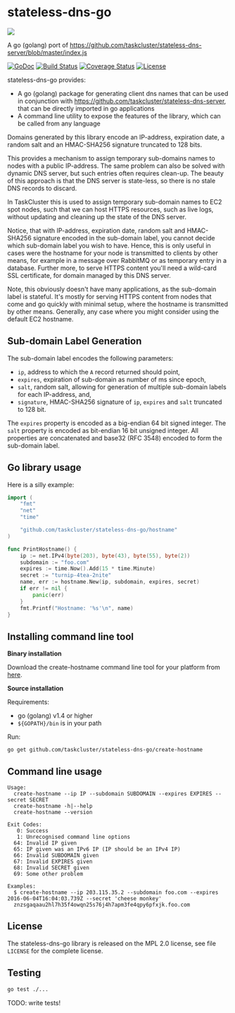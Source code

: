 stateless-dns-go
================
<img src="https://tools.taskcluster.net/lib/assets/taskcluster-120.png" />

A go (golang) port of https://github.com/taskcluster/stateless-dns-server/blob/master/index.js

[![GoDoc](https://godoc.org/github.com/taskcluster/stateless-dns-go?status.svg)](https://godoc.org/github.com/taskcluster/stateless-dns-go)
[![Build Status](https://travis-ci.org/taskcluster/stateless-dns-go.svg?branch=master)](http://travis-ci.org/taskcluster/stateless-dns-go)
[![Coverage Status](https://coveralls.io/repos/taskcluster/stateless-dns-go/badge.svg?branch=master&service=github)](https://coveralls.io/github/taskcluster/stateless-dns-go?branch=master)
[![License](https://img.shields.io/badge/license-MPL%202.0-orange.svg)](https://github.com/taskcluster/stateless-dns-go/blob/master/LICENSE)

stateless-dns-go provides:

* A go (golang) package for generating client dns names that can be used in
  conjunction with https://github.com/taskcluster/stateless-dns-server, that
  can be directly imported in go applications
* A command line utility to expose the features of the library, which can be
  called from any language

Domains generated by this library encode an IP-address, expiration date, a
random salt and an HMAC-SHA256 signature truncated to 128 bits.

This provides a mechanism to assign temporary sub-domains names to nodes with a
public IP-address. The same problem can also be solved with dynamic DNS server,
but such entries often requires clean-up. The beauty of this approach is that
the DNS server is state-less, so there is no stale DNS records to discard.

In TaskCluster this is used to assign temporary sub-domain names to EC2 spot
nodes, such that we can host HTTPS resources, such as live logs, without
updating and cleaning up the state of the DNS server.

Notice, that with IP-address, expiration date, random salt and HMAC-SHA256
signature encoded in the sub-domain label, you cannot decide which sub-domain
label you wish to have. Hence, this is only useful in cases were the hostname
for your node is transmitted to clients by other means, for example in a
message over RabbitMQ or as temporary entry in a database. Further more, to
serve HTTPS content you'll need a wild-card SSL certificate, for domain managed
by this DNS server.

Note, this obviously doesn't have many applications, as the sub-domain label is
stateful. It's mostly for serving HTTPS content from nodes that come and go
quickly with minimal setup, where the hostname is transmitted by other means.
Generally, any case where you might consider using the default EC2 hostname.

Sub-domain Label Generation
---------------------------
The sub-domain label encodes the following parameters:
 * `ip`, address to which the `A` record returned should point,
 * `expires`, expiration of sub-domain as number of ms since epoch,
 * `salt`, random salt, allowing for generation of multiple sub-domain labels
   for each IP-address, and,
 * `signature`, HMAC-SHA256 signature of `ip`, `expires` and `salt` truncated
   to 128 bit.

The `expires` property is encoded as a big-endian 64 bit signed integer. The
`salt` property is encoded as bit-endian 16 bit unsigned integer. All
properties are concatenated and base32 (RFC 3548) encoded to form the
sub-domain label.


Go library usage
----------------

Here is a silly example:

```go
import (
	"fmt"
	"net"
	"time"

	"github.com/taskcluster/stateless-dns-go/hostname"
)

func PrintHostname() {
	ip := net.IPv4(byte(203), byte(43), byte(55), byte(2))
	subdomain := "foo.com"
	expires := time.Now().Add(15 * time.Minute)
	secret := "turnip-4tea-2nite"
	name, err := hostname.New(ip, subdomain, expires, secret)
	if err != nil {
		panic(err)
	}
	fmt.Printf("Hostname: '%s'\n", name)
}
```

Installing command line tool
----------------------------

__Binary installation__

Download the create-hostname command line tool for your platform from
[here](https://github.com/taskcluster/stateless-dns-go/releases).

__Source installation__

Requirements:

  * go (golang) v1.4 or higher
  * `${GOPATH}/bin` is in your path

Run:

```
go get github.com/taskcluster/stateless-dns-go/create-hostname
```

Command line usage
------------------


```
Usage:
  create-hostname --ip IP --subdomain SUBDOMAIN --expires EXPIRES --secret SECRET
  create-hostname -h|--help
  create-hostname --version

Exit Codes:
   0: Success
   1: Unrecognised command line options
  64: Invalid IP given
  65: IP given was an IPv6 IP (IP should be an IPv4 IP)
  66: Invalid SUBDOMAIN given
  67: Invalid EXPIRES given
  68: Invalid SECRET given
  69: Some other problem

Examples:
  $ create-hostname --ip 203.115.35.2 --subdomain foo.com --expires 2016-06-04T16:04:03.739Z --secret 'cheese monkey'
  znzsgaqaau2hl7h35f4owqn25s76j4h7apm3fe4qpy6pfxjk.foo.com
```

License
-------
The stateless-dns-go library is released on the MPL 2.0 license, see file
`LICENSE` for the complete license.

Testing
-------

```bash
go test ./...
```

TODO: write tests!
